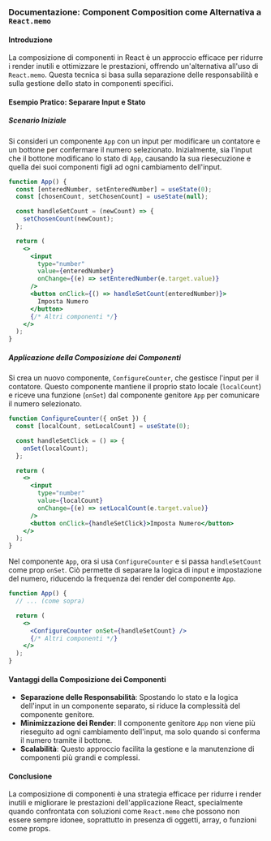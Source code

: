 ### Documentazione: Component Composition come Alternativa a `React.memo`

#### Introduzione

La composizione di componenti in React è un approccio efficace per ridurre i render inutili e ottimizzare le prestazioni, offrendo un'alternativa all'uso di `React.memo`. Questa tecnica si basa sulla separazione delle responsabilità e sulla gestione dello stato in componenti specifici.

#### Esempio Pratico: Separare Input e Stato

##### Scenario Iniziale

Si consideri un componente `App` con un input per modificare un contatore e un bottone per confermare il numero selezionato. Inizialmente, sia l'input che il bottone modificano lo stato di `App`, causando la sua riesecuzione e quella dei suoi componenti figli ad ogni cambiamento dell'input.

```jsx
function App() {
  const [enteredNumber, setEnteredNumber] = useState(0);
  const [chosenCount, setChosenCount] = useState(null);

  const handleSetCount = (newCount) => {
    setChosenCount(newCount);
  };

  return (
    <>
      <input
        type="number"
        value={enteredNumber}
        onChange={(e) => setEnteredNumber(e.target.value)}
      />
      <button onClick={() => handleSetCount(enteredNumber)}>
        Imposta Numero
      </button>
      {/* Altri componenti */}
    </>
  );
}
```

##### Applicazione della Composizione dei Componenti

Si crea un nuovo componente, `ConfigureCounter`, che gestisce l'input per il contatore. Questo componente mantiene il proprio stato locale (`localCount`) e riceve una funzione (`onSet`) dal componente genitore `App` per comunicare il numero selezionato.

```jsx
function ConfigureCounter({ onSet }) {
  const [localCount, setLocalCount] = useState(0);

  const handleSetClick = () => {
    onSet(localCount);
  };

  return (
    <>
      <input
        type="number"
        value={localCount}
        onChange={(e) => setLocalCount(e.target.value)}
      />
      <button onClick={handleSetClick}>Imposta Numero</button>
    </>
  );
}
```

Nel componente `App`, ora si usa `ConfigureCounter` e si passa `handleSetCount` come prop `onSet`. Ciò permette di separare la logica di input e impostazione del numero, riducendo la frequenza dei render del componente `App`.

```jsx
function App() {
  // ... (come sopra)

  return (
    <>
      <ConfigureCounter onSet={handleSetCount} />
      {/* Altri componenti */}
    </>
  );
}
```

#### Vantaggi della Composizione dei Componenti

- **Separazione delle Responsabilità**: Spostando lo stato e la logica dell'input in un componente separato, si riduce la complessità del componente genitore.
- **Minimizzazione dei Render**: Il componente genitore `App` non viene più rieseguito ad ogni cambiamento dell'input, ma solo quando si conferma il numero tramite il bottone.
- **Scalabilità**: Questo approccio facilita la gestione e la manutenzione di componenti più grandi e complessi.

#### Conclusione

La composizione di componenti è una strategia efficace per ridurre i render inutili e migliorare le prestazioni dell'applicazione React, specialmente quando confrontata con soluzioni come `React.memo` che possono non essere sempre idonee, soprattutto in presenza di oggetti, array, o funzioni come props.
